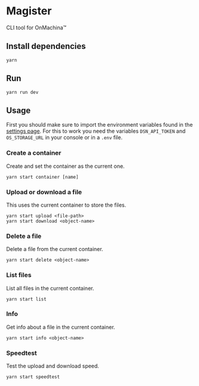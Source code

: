 # Magister

CLI tool for OnMachina™️

## Install dependencies

```console
yarn
```

## Run

```console
yarn run dev
```

## Usage

First you should make sure to import the environment variables found in the [settings page](https://demo.onmachina.io/settings). For this to work you need the variables `DSN_API_TOKEN` and `OS_STORAGE_URL` in your console or in a `.env` file.

### Create a container

Create and set the container as the current one.

```console
yarn start container [name]
```

### Upload or download a file

This uses the current container to store the files.

```console
yarn start upload <file-path>
yarn start download <object-name>
```

### Delete a file

Delete a file from the current container.

```console
yarn start delete <object-name>
```

### List files

List all files in the current container.

```console
yarn start list
```

### Info

Get info about a file in the current container.

```console
yarn start info <object-name>
```

### Speedtest

Test the upload and download speed.

```console
yarn start speedtest
```
